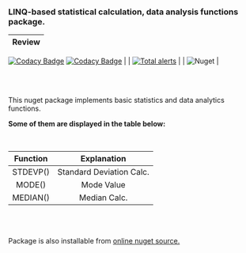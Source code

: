 ### LINQ-based statistical calculation, data analysis functions package.

|  Review  |
|:------------:|
[![Codacy Badge](https://api.codacy.com/project/badge/Grade/7e9aa2c8e7834a08bba0c482be7e6671)](https://app.codacy.com/gh/chrdek/LinqDataCalc?utm_source=github.com&utm_medium=referral&utm_content=chrdek/LinqDataCalc&utm_campaign=Badge_Grade_Settings)
[![Codacy Badge](https://api.codacy.com/project/badge/Grade/4049b940d08b4bfeb84a3f42701b93e8)](https://app.codacy.com/gh/chrdek/linqpath_prerel?utm_source=github.com&utm_medium=referral&utm_content=chrdek/linqpath_prerel&utm_campaign=Badge_Grade) |
| [![Total alerts](https://img.shields.io/lgtm/alerts/g/chrdek/linqpath_prerel.svg?logo=lgtm&logoWidth=18)](https://lgtm.com/projects/g/chrdek/linqpath_prerel/alerts/) |
| ![Nuget](https://img.shields.io/nuget/dt/LinqPath) |

&nbsp;&nbsp;&nbsp;&nbsp;&nbsp;&nbsp;&nbsp;&nbsp;&nbsp;&nbsp;&nbsp;&nbsp;&nbsp;&nbsp;&nbsp;&nbsp;&nbsp;&nbsp;&nbsp;&nbsp;&nbsp;&nbsp;&nbsp;&nbsp;&nbsp;&nbsp;&nbsp;&nbsp;&nbsp;&nbsp;

<br/>
This nuget package implements basic statistics and data analytics functions. 

__Some of them are displayed in the table below:__
<br/>

<br/>

|  Function  |  Explanation  |
|:------------:|:------------:|
|  STDEVP()    | Standard Deviation Calc.             |
|  MODE()      | Mode Value             |
|  MEDIAN()    | Median Calc.              |

<br/>
<br/>

Package is also installable from [online nuget source.](https://nuget.org/)